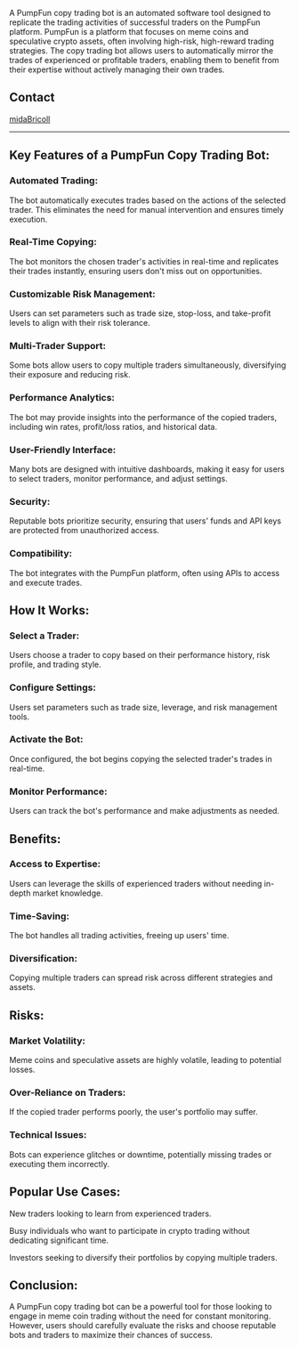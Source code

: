 A PumpFun copy trading bot is an automated software tool designed to replicate the trading activities of successful traders on the PumpFun platform. PumpFun is a platform that focuses on meme coins and speculative crypto assets, often involving high-risk, high-reward trading strategies. The copy trading bot allows users to automatically mirror the trades of experienced or profitable traders, enabling them to benefit from their expertise without actively managing their own trades.
## Contact

[midaBricoll](https://t.me/midaBricoll)

---

## Key Features of a PumpFun Copy Trading Bot:
### Automated Trading:

The bot automatically executes trades based on the actions of the selected trader. This eliminates the need for manual intervention and ensures timely execution.

### Real-Time Copying:

The bot monitors the chosen trader's activities in real-time and replicates their trades instantly, ensuring users don't miss out on opportunities.

### Customizable Risk Management:

Users can set parameters such as trade size, stop-loss, and take-profit levels to align with their risk tolerance.

### Multi-Trader Support:

Some bots allow users to copy multiple traders simultaneously, diversifying their exposure and reducing risk.

### Performance Analytics:

The bot may provide insights into the performance of the copied traders, including win rates, profit/loss ratios, and historical data.

### User-Friendly Interface:

Many bots are designed with intuitive dashboards, making it easy for users to select traders, monitor performance, and adjust settings.

### Security:

Reputable bots prioritize security, ensuring that users' funds and API keys are protected from unauthorized access.

### Compatibility: 

The bot integrates with the PumpFun platform, often using APIs to access and execute trades.

## How It Works:
### Select a Trader:

Users choose a trader to copy based on their performance history, risk profile, and trading style.

### Configure Settings: 

Users set parameters such as trade size, leverage, and risk management tools.

### Activate the Bot:

Once configured, the bot begins copying the selected trader's trades in real-time.

### Monitor Performance:

Users can track the bot's performance and make adjustments as needed.

## Benefits:
### Access to Expertise:

Users can leverage the skills of experienced traders without needing in-depth market knowledge.

### Time-Saving:

The bot handles all trading activities, freeing up users' time.

### Diversification:

Copying multiple traders can spread risk across different strategies and assets.

## Risks:
### Market Volatility: 

Meme coins and speculative assets are highly volatile, leading to potential losses.

### Over-Reliance on Traders: 

If the copied trader performs poorly, the user's portfolio may suffer.

### Technical Issues:

Bots can experience glitches or downtime, potentially missing trades or executing them incorrectly.

## Popular Use Cases:
New traders looking to learn from experienced traders.

Busy individuals who want to participate in crypto trading without dedicating significant time.

Investors seeking to diversify their portfolios by copying multiple traders.

## Conclusion:
A PumpFun copy trading bot can be a powerful tool for those looking to engage in meme coin trading without the need for constant monitoring. However, users should carefully evaluate the risks and choose reputable bots and traders to maximize their chances of success.
